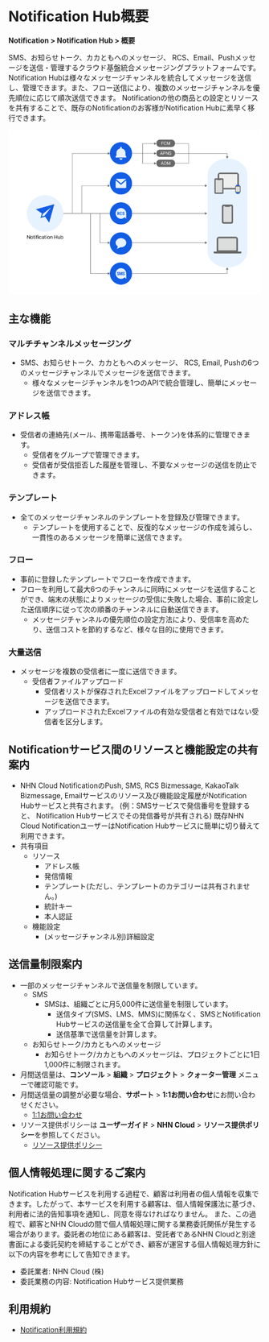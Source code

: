 <style>
.page__rnb .lst_rnb_item .rnb_item:first-of-type a {
    display: inline !important;
}
</style>
<h1>Notification Hub概要</h1>

**Notification > Notification Hub > 概要**

SMS、お知らせトーク、カカともへのメッセージ、 RCS、Email、Pushメッセージを送信・管理するクラウド基盤統合メッセージングプラットフォームです。 Notification Hubは様々なメッセージチャンネルを統合してメッセージを送信し、管理できます。また、フロー送信により、複数のメッセージチャンネルを優先順位に応じて順次送信できます。 Notificationの他の商品との設定とリソースを共有することで、既存のNotificationのお客様がNotification Hubに素早く移行できます。

![全体構造](../img/overview_800.png)

## 主な機能

### マルチチャンネルメッセージング

* SMS、お知らせトーク、カカともへのメッセージ、 RCS, Email, Pushの6つのメッセージチャンネルでメッセージを送信できます。
    * 様々なメッセージチャンネルを1つのAPIで統合管理し、簡単にメッセージを送信できます。

### アドレス帳

* 受信者の連絡先(メール、携帯電話番号、トークン)を体系的に管理できます。
    * 受信者をグループで管理できます。
    * 受信者が受信拒否した履歴を管理し、不要なメッセージの送信を防止できます。

### テンプレート

* 全てのメッセージチャンネルのテンプレートを登録及び管理できます。
    * テンプレートを使用することで、反復的なメッセージの作成を減らし、一貫性のあるメッセージを簡単に送信できます。

### フロー

* 事前に登録したテンプレートでフローを作成できます。
* フローを利用して最大6つのチャンネルに同時にメッセージを送信することができ、端末の状態によりメッセージの受信に失敗した場合、事前に設定した送信順序に従って次の順番のチャンネルに自動送信できます。
    * メッセージチャンネルの優先順位の設定方法により、受信率を高めたり、送信コストを節約するなど、様々な目的に使用できます。

### 大量送信

* メッセージを複数の受信者に一度に送信できます。
    * 受信者ファイルアップロード
        * 受信者リストが保存されたExcelファイルをアップロードしてメッセージを送信できます。
        * アップロードされたExcelファイルの有効な受信者と有効ではない受信者を区分します。

## Notificationサービス間のリソースと機能設定の共有案内

* NHN Cloud NotificationのPush, SMS, RCS Bizmessage, KakaoTalk Bizmessage, Emailサービスのリソース及び機能設定履歴がNotification Hubサービスと共有されます。 (例：SMSサービスで発信番号を登録すると、 Notification Hubサービスでその発信番号が共有される)
 既存NHN Cloud NotificationユーザーはNotification Hubサービスに簡単に切り替えて利用できます。
* 共有項目
    * リソース
        * アドレス帳
        * 発信情報
        * テンプレート(ただし、テンプレートのカテゴリーは共有されません。)
        * 統計キー
        * 本人認証
    * 機能設定
        * (メッセージチャンネル別)詳細設定

## 送信量制限案内

* 一部のメッセージチャンネルで送信量を制限しています。
    * SMS
        * SMSは、組織ごとに月5,000件に送信量を制限しています。
            * 送信タイプ(SMS、LMS、MMS)に関係なく、SMSとNotification Hubサービスの送信量を全て合算して計算します。
            * 送信基準で送信量を計算します。
    * お知らせトーク/カカともへのメッセージ
        * お知らせトーク/カカともへのメッセージは、プロジェクトごとに1日1,000件に制限されます。
* 月間送信量は、**コンソール** > **組織** > **プロジェクト** > **クォーター管理** メニューで確認可能です。
* 月間送信量の調整が必要な場合、**サポート** > **1:1お問い合わせ**にお問い合わせください。
    * [1:1お問い合わせ](https://www.nhncloud.com/kr/support/inquiry)
* リソース提供ポリシーは **ユーザーガイド** > **NHN Cloud** > **リソース提供ポリシー**を参照してください。
    * [リソース提供ポリシー](https://docs.nhncloud.com/ko/nhncloud/ko/resource-policy/)

## 個人情報処理に関するご案内

Notification Hubサービスを利用する過程で、顧客は利用者の個人情報を収集できます。したがって、本サービスを利用する顧客は、個人情報保護法に基づき、利用者に法的告知事項を通知し、同意を得なければなりません。
また、この過程で、顧客とNHN Cloudの間で個人情報処理に関する業務委託関係が発生する場合があります。委託者の地位にある顧客は、受託者であるNHN Cloudと別途書面による委託契約を締結することができ、顧客が運営する個人情報処理方針に以下の内容を参考にして告知できます。

* 委託業者: NHN Cloud (株)
* 委託業務の内容: Notification Hubサービス提供業務

## 利用規約

* [Notification利用規約](https://kr1-0lodw5frr5-real.api.nhncloudservice.com/popup/terms)
